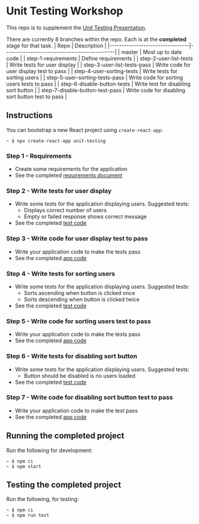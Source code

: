 # Unit Testing Workshop

This repo is to supplement the [Unit Testing Presentation](https://docs.google.com/presentation/d/16Zuz1wXtSQDExzK09ythvGTne-WJu-ecd1up2kG0M3U/edit).

There are currently 8 branches within the repo. Each is at the **completed** stage for that task.
| Repo | Description |
|---------------------------------|----------------------------------------------|
| master | Most up to date code |
| step-1-requirements | Define requirements |
| step-2-user-list-tests | Write tests for user display |
| step-3-user-list-tests-pass | Write code for user display test to pass |
| step-4-user-sorting-tests | Write tests for sorting users |
| step-5-user-sorting-tests-pass | Write code for sorting users tests to pass |
| step-6-disable-button-tests | Write test for disabling sort button |
| step-7-disable-button-test-pass | Write code for disabling sort button test to pass |

## Instructions

You can bootstrap a new React project using `create-react-app`:

```shell
~ $ npx create-react-app unit-testing
```

### Step 1 - Requirements

- Create some requirements for the application
- See the completed [requirements document](https://github.com/andyswanepoel/unit-testing-workshop/blob/step-1-requirements/REQUIREMENTS.md)

### Step 2 - Write tests for user display

- Write some tests for the application displaying users. Suggested tests:
  - Displays correct number of users
  - Empty or failed response shows correct message
- See the completed [test code](https://github.com/andyswanepoel/unit-testing-workshop/blob/step-2-user-list-tests/src/__tests__/App.test.js)

### Step 3 - Write code for user display test to pass

- Write your application code to make the tests pass
- See the completed [app code](https://github.com/andyswanepoel/unit-testing-workshop/blob/step-3-user-list-tests-pass/src/App.js)

### Step 4 - Write tests for sorting users

- Write some tests for the application displaying users. Suggested tests:
  - Sorts ascending when button is clicked once
  - Sorts descending when button is clicked twice
- See the completed [test code](https://github.com/andyswanepoel/unit-testing-workshop/blob/step-4-user-sorting-tests/src/__tests__/App.test.js#L99)

### Step 5 - Write code for sorting users test to pass

- Write your application code to make the tests pass
- See the completed [app code](https://github.com/andyswanepoel/unit-testing-workshop/blob/step-5-user-sorting-tests-pass/src/App.js)

### Step 6 - Write tests for disabling sort button

- Write some tests for the application displaying users. Suggested tests:
  - Button should be disabled is no users loaded
- See the completed [test code](https://github.com/andyswanepoel/unit-testing-workshop/blob/step-6-disable-button-tests/src/__tests__/App.test.js#L99)

### Step 7 - Write code for disabling sort button test to pass

- Write your application code to make the test pass
- See the completed [app code](https://github.com/andyswanepoel/unit-testing-workshop/blob/step-7-disable-button-test-pass/src/App.js)

## Running the completed project

Run the following for development:

```shell
~ $ npm ci
~ $ npm start
```

## Testing the completed project

Run the following, for testing:

```shell
~ $ npm ci
~ $ npm run test
```
